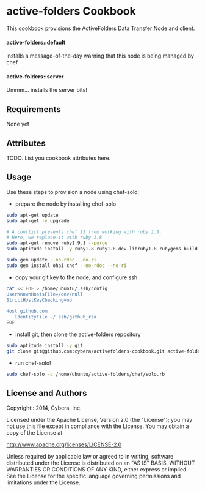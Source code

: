 active-folders Cookbook
==========
This cookbook provisions the ActiveFolders Data Transfer Node and client.

#### active-folders::default
installs a message-of-the-day warning that this node is being managed by chef

#### active-folders::server
Ummm... installs the server bits!  


Requirements
------------
None yet

Attributes
----------
TODO: List you cookbook attributes here.


Usage
-----
Use these steps to provision a node using chef-solo:

* prepare the node by installing chef-solo
```bash
sudo apt-get update
sudo apt-get -y upgrade

# A conflict prevents chef 11 from working with ruby 1.9.
# Here, we replace it with ruby 1.8
sudo apt-get remove ruby1.9.1 --purge
sudo aptitude install -y ruby1.8 ruby1.8-dev libruby1.8 rubygems build-essential wget 

sudo gem update --no-rdoc --no-ri
sudo gem install ohai chef --no-rdoc --no-ri
```

* copy your git key to the node, and configure ssh
```bash
cat << EOF > /home/ubuntu/.ssh/config
UserKnownHostsFile=/dev/null
StrictHostKeyChecking=no
   
Host github.com
   IdentityFile ~/.ssh/github_rsa
EOF
````

* install git, then clone the active-folders repository
```bash
sudo aptitude install -y git
git clone git@github.com:cybera/activefolders-cookbook.git active-folders
````

* run chef-solo!
```bash
sudo chef-solo -c /home/ubuntu/active-folders/chef/solo.rb 
````


License and Authors
-------------------
Copyright:: 2014, Cybera, Inc.

Licensed under the Apache License, Version 2.0 (the "License");
you may not use this file except in compliance with the License.
You may obtain a copy of the License at


http://www.apache.org/licenses/LICENSE-2.0


Unless required by applicable law or agreed to in writing, software
distributed under the License is distributed on an "AS IS" BASIS,
WITHOUT WARRANTIES OR CONDITIONS OF ANY KIND, either express or implied.
See the License for the specific language governing permissions and 
limitations under the License.
